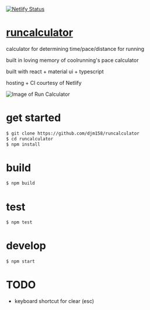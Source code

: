 [![Netlify Status](https://api.netlify.com/api/v1/badges/6b0cc0c5-26fb-40e5-a4a9-3e1d893c429b/deploy-status)](https://app.netlify.com/sites/musing-wiles-f46ad5/deploys)

# [runcalculator](https://runner-math.netlify.app/)
calculator for determining time/pace/distance for running

built in loving memory of coolrunning's pace calculator

built with react + material ui + typescript

hosting + CI courtesy of Netlify

![Image of Run Calculator](https://github.com/user-attachments/assets/ce700a18-a2f0-491b-bd1e-d3e2ff7e689e)

# get started
```sh
$ git clone https://github.com/djm158/runcalculator
$ cd runcalculator
$ npm install
```

# build


```sh
$ npm build
```

# test

```sh
$ npm test
```

# develop
```sh
$ npm start
```

# TODO
* keyboard shortcut for clear (esc)
